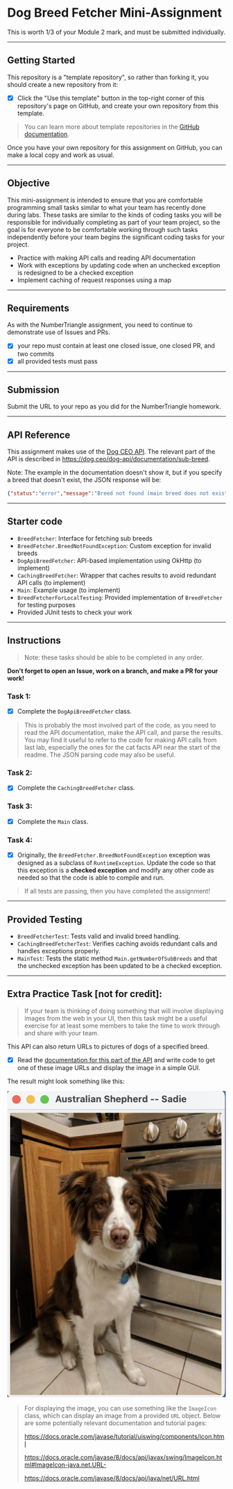 # Dog Breed Fetcher Mini-Assignment
This is worth 1/3 of your Module 2 mark, and must be submitted individually.

---

## Getting Started

This repository is a "template repository", so rather than forking it, you should create a new repository from it:

- [x] Click the "Use this template" button in the top-right corner of this repository's page on GitHub, and create
  your own repository from this template.

> You can learn more about template repositories in the [GitHub documentation](https://docs.github.com/en/repositories/creating-and-managing-repositories/creating-a-repository-from-a-template#creating-a-repository-from-a-template).

Once you have your own repository for this assignment on GitHub, you can make a local copy
and work as usual.

---

## Objective
This mini-assignment is intended to ensure that you are comfortable programming small tasks
similar to what your team has recently done during labs. These tasks are similar to the kinds
of coding tasks you will be responsible for individually completing as part of your team project, so the
goal is for everyone to be comfortable working through such tasks independently before your
team begins the significant coding tasks for your project.

- Practice with making API calls and reading API documentation
- Work with exceptions by updating code when an unchecked exception is redesigned to be a checked exception
- Implement caching of request responses using a map

---

## Requirements
As with the NumberTriangle assignment, you need to continue to demonstrate use of Issues and PRs.
- [x] your repo must contain at least one closed issue, one closed PR, and two commits
- [x] all provided tests must pass

---

## Submission
Submit the URL to your repo as you did for the NumberTriangle homework.

---

## API Reference
This assignment makes use of the [Dog CEO API](https://dog.ceo/dog-api/).
The relevant part of the API is described in https://dog.ceo/dog-api/documentation/sub-breed.

Note: The example in the documentation doesn't show it, but if you specify a breed that doesn't exist, the JSON response will be:
```json
{"status":"error","message":"Breed not found (main breed does not exist)","code":404}
```

---

## Starter code
- `BreedFetcher`: Interface for fetching sub breeds
- `BreedFetcher.BreedNotFoundException`: Custom exception for invalid breeds
- `DogApiBreedFetcher`: API-based implementation using OkHttp (to implement)
- `CachingBreedFetcher`: Wrapper that caches results to avoid redundant API calls (to implement)
- `Main`: Example usage (to implement)
- `BreedFetcherForLocalTesting`: Provided implementation of `BreedFetcher` for testing purposes
- Provided JUnit tests to check your work

---

## Instructions
> Note: these tasks should be able to be completed in any order.

**Don't forget to open an Issue, work on a branch, and make a PR for your work!**

### Task 1:

- [x] Complete the `DogApiBreedFetcher` class.

> This is probably the most involved part of the code, as
> you need to read the API documentation, make the API call,
> and parse the results. You may find it useful to refer to
> the code for making API calls from last lab, especially
> the ones for the cat facts API near the start of the readme.
> The JSON parsing code may also be useful.

### Task 2:

- [x] Complete the `CachingBreedFetcher` class.

### Task 3:

- [x] Complete the `Main` class.

### Task 4:

- [x] Originally, the `BreedFetcher.BreedNotFoundException` exception was designed as a subclass of `RuntimeException`.
  Update the code so that this exception is a **checked exception** and modify any other code as needed so that the code
  is able to compile and run.

> If all tests are passing, then you have completed the assignment!

---

## Provided Testing
- `BreedFetcherTest`: Tests valid and invalid breed handling.
- `CachingBreedFetcherTest`: Verifies caching avoids redundant calls and handles exceptions properly.
- `MainTest`: Tests the static method `Main.getNumberOfSubBreeds` and that the unchecked exception has been updated to be a checked exception. 

---

## Extra Practice Task [not for credit]:

> If your team is thinking of doing something that will involve displaying
> images from the web in your UI, then this task might be a useful exercise for at
> least some members to take the time to work through and share with your team.

This API can also return URLs to pictures of dogs of a specified breed.

- [x] Read the [documentation for this part of the API](https://dog.ceo/dog-api/documentation/breed)
    and write code to get one of these image URLs and display the image in a simple GUI.

The result might look something like this:

![Sample GUI for Bonus Task](images/bonus_sample.png)

> For displaying the image, you can use something like the `ImageIcon` class, which
> can display an image from a provided `URL` object. Below are some potentially relevant
> documentation and tutorial pages:
> 
> https://docs.oracle.com/javase/tutorial/uiswing/components/icon.html
> 
> https://docs.oracle.com/javase/8/docs/api/javax/swing/ImageIcon.html#ImageIcon-java.net.URL-
>
> https://docs.oracle.com/javase/8/docs/api/java/net/URL.html
